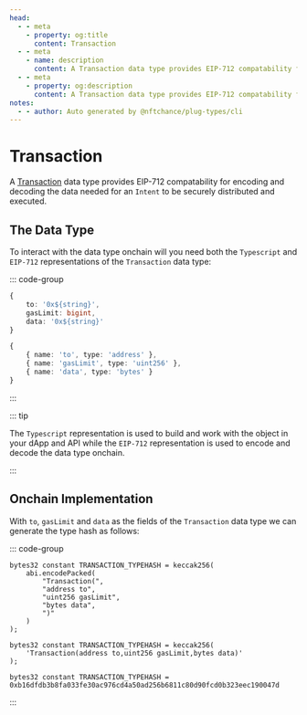 ```yaml
---
head:
  - - meta
    - property: og:title
      content: Transaction
  - - meta
    - name: description
      content: A Transaction data type provides EIP-712 compatability for encoding and decoding.
  - - meta
    - property: og:description
      content: A Transaction data type provides EIP-712 compatability for encoding and decoding.
notes:
  - - author: Auto generated by @nftchance/plug-types/cli
---
```


# Transaction

A [Transaction](/generated/base-types/Transaction) data type provides EIP-712 compatability for encoding and decoding the data needed for an `Intent` to be securely distributed and executed.

## The Data Type

To interact with the data type onchain will you need both the `Typescript` and `EIP-712` representations of the `Transaction` data type:

::: code-group

```typescript [Typescript/Javascript]
{
    to: '0x${string}',
	gasLimit: bigint,
	data: '0x${string}'
}
```

```typescript [EIP-712]
{
    { name: 'to', type: 'address' },
	{ name: 'gasLimit', type: 'uint256' },
	{ name: 'data', type: 'bytes' }
}
```

:::

::: tip

The `Typescript` representation is used to build and work with the object in your dApp and API while the `EIP-712` representation is used to encode and decode the data type onchain.

:::

## Onchain Implementation

With `to`, `gasLimit` and `data` as the fields of the `Transaction` data type we can generate the type hash as follows:

::: code-group

```solidity [Verbose.sol]
bytes32 constant TRANSACTION_TYPEHASH = keccak256(
    abi.encodePacked(
        "Transaction(",
		"address to",
		"uint256 gasLimit",
		"bytes data",
        ")"
    )
);
```

```solidity [Inline.sol]
bytes32 constant TRANSACTION_TYPEHASH = keccak256(
    'Transaction(address to,uint256 gasLimit,bytes data)'
);
```

```solidity [Hash.sol]
bytes32 constant TRANSACTION_TYPEHASH = 0xb16dfdb3b8fa033fe30ac976cd4a50ad256b6811c80d90fcd0b323eec190047d
```

:::
